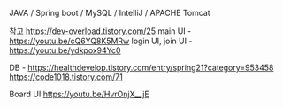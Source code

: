 JAVA / Spring boot / MySQL / IntelliJ / APACHE Tomcat

참고
https://dev-overload.tistory.com/25
main UI - https://youtu.be/cQ6YQ8K5MRw
login UI, join UI - https://youtu.be/ydkpox94Yc0

DB - https://healthdevelop.tistory.com/entry/spring21?category=953458
https://code1018.tistory.com/71

Board UI
https://youtu.be/HvrOnjX__jE